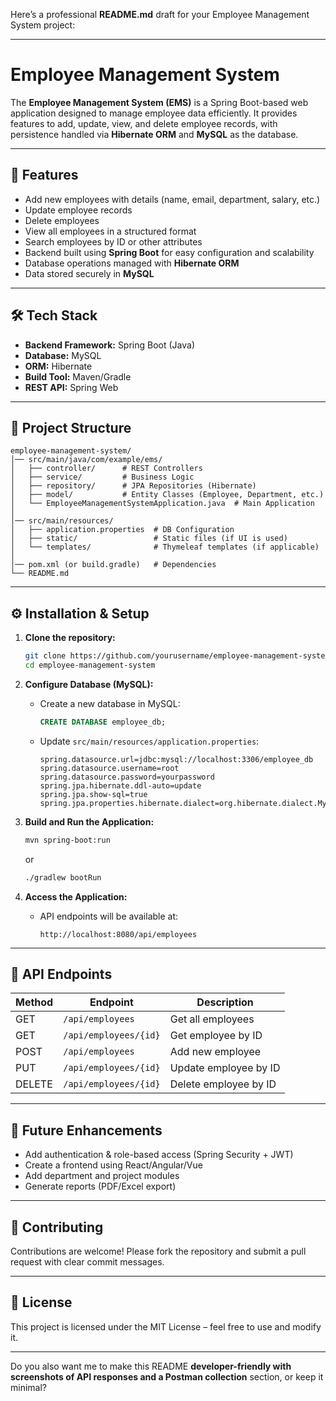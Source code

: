 Here’s a professional **README.md** draft for your Employee Management System project:

---

# Employee Management System

The **Employee Management System (EMS)** is a Spring Boot-based web application designed to manage employee data efficiently. It provides features to add, update, view, and delete employee records, with persistence handled via **Hibernate ORM** and **MySQL** as the database.

---

## 🚀 Features

* Add new employees with details (name, email, department, salary, etc.)
* Update employee records
* Delete employees
* View all employees in a structured format
* Search employees by ID or other attributes
* Backend built using **Spring Boot** for easy configuration and scalability
* Database operations managed with **Hibernate ORM**
* Data stored securely in **MySQL**

---

## 🛠️ Tech Stack

* **Backend Framework:** Spring Boot (Java)
* **Database:** MySQL
* **ORM:** Hibernate
* **Build Tool:** Maven/Gradle
* **REST API:** Spring Web

---

## 📂 Project Structure

```
employee-management-system/
│── src/main/java/com/example/ems/
│   ├── controller/      # REST Controllers  
│   ├── service/         # Business Logic  
│   ├── repository/      # JPA Repositories (Hibernate)  
│   ├── model/           # Entity Classes (Employee, Department, etc.)  
│   └── EmployeeManagementSystemApplication.java  # Main Application  
│
│── src/main/resources/
│   ├── application.properties  # DB Configuration  
│   ├── static/                 # Static files (if UI is used)  
│   └── templates/              # Thymeleaf templates (if applicable)  
│
│── pom.xml (or build.gradle)   # Dependencies  
└── README.md  
```

---

## ⚙️ Installation & Setup

1. **Clone the repository:**

   ```bash
   git clone https://github.com/yourusername/employee-management-system.git
   cd employee-management-system
   ```

2. **Configure Database (MySQL):**

   * Create a new database in MySQL:

     ```sql
     CREATE DATABASE employee_db;
     ```
   * Update `src/main/resources/application.properties`:

     ```properties
     spring.datasource.url=jdbc:mysql://localhost:3306/employee_db
     spring.datasource.username=root
     spring.datasource.password=yourpassword
     spring.jpa.hibernate.ddl-auto=update
     spring.jpa.show-sql=true
     spring.jpa.properties.hibernate.dialect=org.hibernate.dialect.MySQL8Dialect
     ```

3. **Build and Run the Application:**

   ```bash
   mvn spring-boot:run
   ```

   or

   ```bash
   ./gradlew bootRun
   ```

4. **Access the Application:**

   * API endpoints will be available at:

     ```
     http://localhost:8080/api/employees
     ```

---

## 📌 API Endpoints

| Method | Endpoint              | Description           |
| ------ | --------------------- | --------------------- |
| GET    | `/api/employees`      | Get all employees     |
| GET    | `/api/employees/{id}` | Get employee by ID    |
| POST   | `/api/employees`      | Add new employee      |
| PUT    | `/api/employees/{id}` | Update employee by ID |
| DELETE | `/api/employees/{id}` | Delete employee by ID |

---

## 🔮 Future Enhancements

* Add authentication & role-based access (Spring Security + JWT)
* Create a frontend using React/Angular/Vue
* Add department and project modules
* Generate reports (PDF/Excel export)

---

## 🤝 Contributing

Contributions are welcome! Please fork the repository and submit a pull request with clear commit messages.

---

## 📜 License

This project is licensed under the MIT License – feel free to use and modify it.

---

Do you also want me to make this README **developer-friendly with screenshots of API responses and a Postman collection** section, or keep it minimal?


